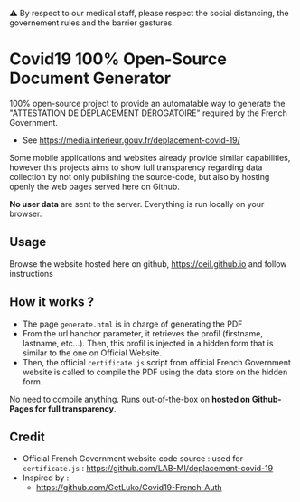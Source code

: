 ⚠️ By respect to our medical staff, please respect the social distancing, the governement rules and the barrier gestures.

# Covid19 100% Open-Source Document Generator

100% open-source project to provide an automatable way to generate the "ATTESTATION DE DÉPLACEMENT DÉROGATOIRE" required by the French Government.
- See https://media.interieur.gouv.fr/deplacement-covid-19/

Some mobile applications and websites already provide similar capabilities, however this projects aims to show full transparency regarding data collection by not only publishing the source-code, but also by hosting openly the web pages served here on Github.

**No user data** are sent to the server. Everything is run locally on your browser.

## Usage
Browse the website hosted here on github, https://oeil.github.io and follow instructions

## How it works ?
- The page `generate.html` is in charge of generating the PDF
- From the url hanchor parameter, it retrieves the profil (firstname, lastname, etc...). Then, this profil is injected in a hidden form that is similar to the one on Official Website.
- Then, the official `certificate.js` script from official French Government website is called to compile the PDF using the data store on the hidden form.

No need to compile anything. Runs out-of-the-box on **hosted on Github-Pages for full transparency**.

## Credit
 * Official French Government website code source : used for `certificate.js` : https://github.com/LAB-MI/deplacement-covid-19
 * Inspired by : 
    * https://github.com/GetLuko/Covid19-French-Auth